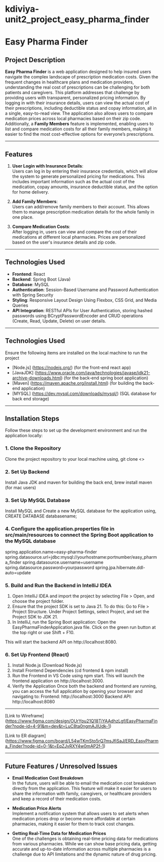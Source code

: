 # kdiviya-unit2_project_easy_pharma_finder

# Easy Pharma Finder

## Project Description

**Easy Pharma Finder** is a web application designed to help insured users navigate the complex landscape of prescription medication costs. Given the frequent changes in healthcare plans and medication providers, understanding the real cost of prescriptions can be challenging for both patients and caregivers. This platform addresses that challenge by providing users with transparent, personalized pricing information. By logging in with their insurance details, users can view the actual cost of their prescriptions, including deductible status and copay information, all in a single, easy-to-read view. The application also allows users to compare medication prices across local pharmacies based on their zip code. Additionally, a **Family Members** feature is implemented, enabling users to list and compare medication costs for all their family members, making it easier to find the most cost-effective options for everyone’s prescriptions.

---

## Features

1. **User Login with Insurance Details**:  
    Users can log in by entering their insurance credentials, which will allow the system to generate personalized pricing for medications. This includes important information such as the actual cost of the medication, copay amounts, insurance deductible status, and the option for home delivery. 
   
2. **Add Family Members**:  
   Users can add/remove family members to their account. This allows them to manage prescription medication details for the whole family in one place.

3. **Compare Medication Costs**:  
   After logging in, users can view and compare the cost of their medications at different local pharmacies. Prices are personalized based on the user's insurance details and zip code.

---

## Technologies Used

- **Frontend**: React
- **Backend**: Spring Boot (Java)
- **Database**: MySQL
- **Authentication**: Session-Based Username and Password Authentication with Spring Security
- **Styling**: Responsive Layout Design Using Flexbox, CSS Grid, and Media Queries
- **API Integration**: RESTful APIs for User Authentication, storing hashed passwords using BCryptPasswordEncoder and CRUD operations (Create, Read, Update, Delete) on user details.

---

## Technologies Used
Ensure the following items are installed on the local machine to run the project

- [Node.js] (https://nodejs.org/) (for the front-end react app)
- [JavaJDK] (https://www.oracle.com/java/technologies/javase/jdk21-archive-downloads.html) (for the back-end spring boot application)
- [Maven] (https://maven.apache.org/install.html) (for building the back-end application)
- [MYSQL] (https://dev.mysql.com/downloads/mysql/) (SQL database for back end storage)

---

## Installation Steps

Follow these steps to set up the development environment and run the application locally:

### 1. **Clone the Repository**

Clone the project repository to your local machine using, 
git clone <<github url>>

### 2. **Set Up Backend**

Install Java JDK and maven for building the back end,
brew install maven (for mac users)

### 3. **Set Up MySQL Database**

Install MySQL and Create a new MySQL database for the application using,
CREATE DATABASE databasename;

### 4. **Configure the application.properties file in src/main/resources to connect the Spring Boot application to the MySQL database**

spring.application.name=easy-pharma-finder
spring.datasource.url=jdbc:mysql://yourhostname:portnumber/easy_pharma_finder
spring.datasource.username=username
spring.datasource.password=yourpassword
spring.jpa.hibernate.ddl-auto=update

### 5. **Build and Run the Backend in IntelliJ IDEA**

1. Open IntelliJ IDEA and import the project by selecting File > Open, and choose the project folder.
2. Ensure that the project SDK is set to Java 21. To do this: Go to File > Project Structure. Under Project Settings, select Project, and set the Project SDK to JDK 21.
3. In IntelliJ, run the Spring Boot application:
    Open the EasyPharmaFinderApplication.java file.
    Click on the green run button at the top right or use Shift + F10.

This will start the backend API on http://localhost:8080.

### 6. **Set Up Frontend (React)**
1. Install Node.js (Download Node.js)
2. Install Frontend Dependencies (cd frontend & npm install)
3. Run the Frontend in VS Code using npm start. This will launch the frontend application on http://localhost:3000.
4. Verify the Application 
    Once both the backend and frontend are running, you can access the full application by opening your browser and navigating to:
    Frontend: http://localhost:3000
    Backend API: http://localhost:8080

---

[Link to Wireframe] (https://www.figma.com/design/OUrYpu21Q18TiYAAdhzLgf/EasyPharmaFinder?node-id=4-91&m=dev&t=LuC8ta0ngmAJIUdk-1)

[Link to ER diagram] (https://www.figma.com/board/L54wTKmStp5rQ7msJfiSaJ/ERD_EasyPharma_Finder?node-id=0-1&t=EqZJvRXY4w0mAP2f-1)

---

## Future Features / Unresolved Issues

- **Email Medication Cost Breakdown**  
  In the future, users will be able to email the medication cost breakdown directly from the application. This feature will make it easier for users to share the information with family, caregivers, or healthcare providers and keep a record of their medication costs.

- **Medication Price Alerts**  
  Implement a notification system that allows users to set alerts when medication prices drop or become more affordable at certain pharmacies, making it easier for them to track cost changes.

- **Getting Real-Time Data for Medication Prices**  
  One of the challenges is obtaining real-time pricing data for medications from various pharmacies. While we can show base pricing data, getting accurate and up-to-date information across multiple pharmacies is a challenge due to API limitations and the dynamic nature of drug pricing.






